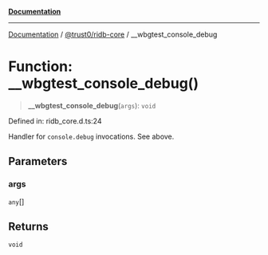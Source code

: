[**Documentation**](../../../README.md)

***

[Documentation](../../../README.md) / [@trust0/ridb-core](../README.md) / \_\_wbgtest\_console\_debug

# Function: \_\_wbgtest\_console\_debug()

> **\_\_wbgtest\_console\_debug**(`args`): `void`

Defined in: ridb\_core.d.ts:24

Handler for `console.debug` invocations. See above.

## Parameters

### args

`any`[]

## Returns

`void`
